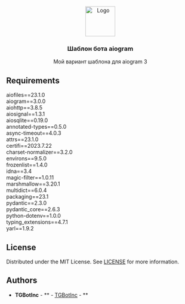 <br/>
<p align="center">
  <a href="https://github.com/TGBotInc/template_bot">
    <img src="images/logo.png" alt="Logo" width="80" height="80">
  </a>

  <h3 align="center">Шаблон бота aiogram</h3>

  <p align="center">
    Мой вариант шаблона для aiogram 3
  </p>
</p>

## Requirements

aiofiles==23.1.0
<br/>
aiogram==3.0.0
<br/>
aiohttp==3.8.5
<br/>
aiosignal==1.3.1
<br/>
aiosqlite==0.19.0
<br/>
annotated-types==0.5.0
<br/>
async-timeout==4.0.3
<br/>
attrs==23.1.0
<br/>
certifi==2023.7.22
<br/>
charset-normalizer==3.2.0
<br/>
environs==9.5.0
<br/>
frozenlist==1.4.0
<br/>
idna==3.4
<br/>
magic-filter==1.0.11
<br/>
marshmallow==3.20.1
<br/>
multidict==6.0.4
<br/>
packaging==23.1
<br/>
pydantic==2.3.0
<br/>
pydantic_core==2.6.3
<br/>
python-dotenv==1.0.0
<br/>
typing_extensions==4.7.1
<br/>
yarl==1.9.2

## License
Distributed under the MIT License. See [LICENSE](https://github.com/TGBotInc/template_bot/blob/main/LICENSE.md) for more information.

## Authors
* **TGBotInc** - ** - [TGBotInc](https://github.com/TGBotInc/) - **
